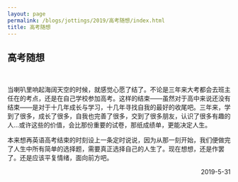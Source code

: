 ```yaml
---
layout: page
permalink: /blogs/jottings/2019/高考随想/index.html
title: 高考随想
---
```


## 高考随想
<br>

当喇叭里响起海阔天空的时候，就感觉心愿了结了。不论是三年来大考都会去班主任在的考点，还是在自己学校参加高考。这样的结束——虽然对于高中来说还没有结束——是对于十几年成长与学习，十几年寻找自我的最好的收尾吧。三年来，学到了很多，成长了很多，自我也完善了很多，交到了很多朋友，认识了很多有趣的人…或许这些的价值，会比那份重要的试卷，那纸成绩单，更能决定人生。

本来想再英语高考结束的时刻设上一条定时说说，因为从那一刻开始，我们便做完了人生中所有简单的选择题，需要真正选择自己的人生了。现在想想，还是作罢了。还是应该平复情绪，面向前方吧。

<p align="right">2019-5-31</p>